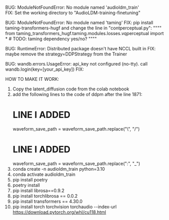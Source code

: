 
BUG: ModuleNotFoundError: No module named 'audioldm_train'     
FIX: Set the working directory to "AudioLDM-training-finetuning"

BUG: ModuleNotFoundError: No module named 'taming'
FIX: pip install taming-transformers-hugf
and change the line in "contperceptual.py":
""""
from taming_transformers_hugf.taming.modules.losses.vqperceptual import *  # TODO: taming dependency yes/no?
""""

BUG: RuntimeError: Distributed package doesn't have NCCL built in
FIX: maybe remove the strategy=DDPStrategy from the Trainer

BUG: wandb.errors.UsageError: api_key not configured (no-tty). call wandb.login(key=[your_api_key])
FIX: 

HOW TO MAKE IT WORK:
1. Copy the latent_diffusion code from the colab notebook
2. add the following lines to the code of ddpm after the line 1871:
    # LINE I ADDED
    waveform_save_path = waveform_save_path.replace("\\", "/")
    # LINE I ADDED
    waveform_save_path = waveform_save_path.replace(":", "_")
3. conda create -n audioldm_train python=3.10
4. conda activate audioldm_train
5. pip install poetry
6. poetry install
7. pip install librosa==0.9.2
8. pip install torchlibrosa == 0.0.2
9. pip install transformers == 4.30.0
10. pip install torch torchvision torchaudio --index-url https://download.pytorch.org/whl/cu118.html